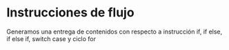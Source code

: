 # Instrucciones de flujo
Generamos una entrega de contenidos con respecto a instrucción if, if else, if else if, switch case y ciclo for